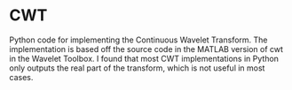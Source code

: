 # CWT
Python code for implementing the Continuous Wavelet Transform. The implementation is based off the source code in the MATLAB version of cwt in the Wavelet Toolbox. I found that most CWT implementations in Python only outputs the real part of the transform, which is not useful in most cases.
